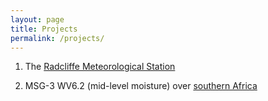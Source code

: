 ```yaml
---
layout: page
title: Projects
permalink: /projects/
---
```



1. The [Radcliffe Meteorological Station](https://charlesknight1.github.io/rms)

2. MSG-3 WV6.2 (mid-level moisture) over [southern Africa](https://charlesknight1.github.io/live)